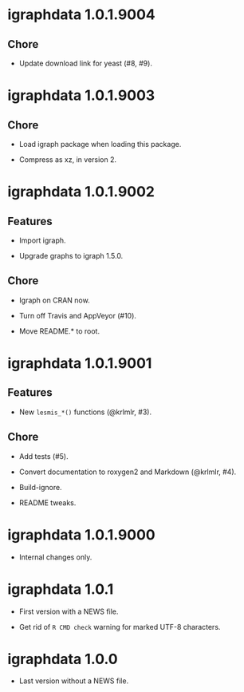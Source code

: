 

# igraphdata 1.0.1.9004

## Chore

- Update download link for yeast (#8, #9).


# igraphdata 1.0.1.9003

## Chore

- Load igraph package when loading this package.

- Compress as xz, in version 2.


# igraphdata 1.0.1.9002

## Features

- Import igraph.

- Upgrade graphs to igraph 1.5.0.

## Chore

- Igraph on CRAN now.

- Turn off Travis and AppVeyor (#10).

- Move README.\* to root.


# igraphdata 1.0.1.9001

## Features

- New `lesmis_*()` functions (@krlmlr, #3).

## Chore

- Add tests (#5).

- Convert documentation to roxygen2 and Markdown (@krlmlr, #4).

- Build-ignore.

- README tweaks.


# igraphdata 1.0.1.9000

- Internal changes only.


# igraphdata 1.0.1

- First version with a NEWS file.

- Get rid of `R CMD check` warning for marked UTF-8 characters.

# igraphdata 1.0.0

- Last version without a NEWS file.
